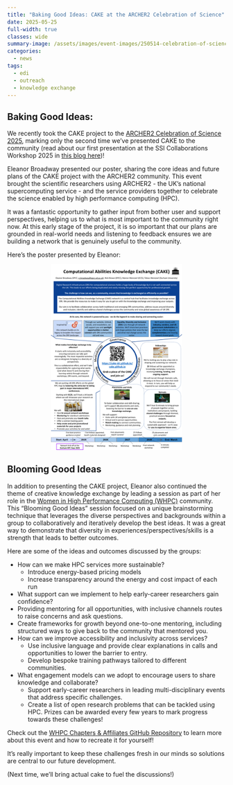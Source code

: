 ```yaml
---
title: "Baking Good Ideas: CAKE at the ARCHER2 Celebration of Science"
date: 2025-05-25
full-width: true 
classes: wide
summary-image: /assets/images/event-images/250514-celebration-of-science-1000x677.png
categories:
  - news
tags:
  - edi
  - outreach
  - knowledge exchange
---
```


## Baking Good Ideas:
We recently took the CAKE project to the [ARCHER2 Celebration of Science 2025](https://www.archer2.ac.uk/community/events/celebration-of-science-2025/), marking only the second time we’ve presented CAKE to the community (read about our first presentation at the SSI Collaborations Workshop 2025 in [this blog here](2025-05-20-CW25-CAKE-miniworkshop.md))!

Eleanor Broadway presented our poster, sharing the core ideas and future plans of the CAKE project with the ARCHER2 community. This event brought the scientific researchers using ARCHER2 - the UK’s national supercomputing service - and the service providers together to celebrate the science enabled by high performance computing (HPC). 

It was a fantastic opportunity to gather input from bother user and support perspectives, helping us to what is most important to the community right now. At this early stage of the project, it is so important that our plans are grounded in real-world needs and listening to feedback ensures we are building a network that is genuinely useful to the community.

Here’s the poster presented by Eleanor: 
<div style="text-align: center;">
  <img src="/assets/images/event-images/A2CoS25_CAKE_Poster_A0.png" style="max-width: 60%; height: auto;">
</div>

## Blooming Good Ideas
In addition to presenting the CAKE project, Eleanor also continued the theme of creative knowledge exchange by leading a session as part of her role in the [Women in High Performance Computing (WHPC)](https://womeninhpc.org/) community. This “Blooming Good Ideas” session focused on a unique brainstorming technique that leverages the diverse perspectives and backgrounds within a group to collaboratively and iteratively develop the best ideas. It was a great way to demonstrate that diversity in experiences/perspectives/skills is a strength that leads to better outcomes.

Here are some of the ideas and outcomes discussed by the groups: 
* How can we make HPC services more sustainable? 
  * Introduce energy-based pricing models
  * Increase transparency around the energy and cost impact of each run
*	What support can we implement to help early-career researchers gain confidence? 
  * Providing mentoring for all opportunities, with inclusive channels routes to raise concerns and ask questions. 
  * Create frameworks for growth beyond one-to-one mentoring, including structured ways to give back to the community that mentored you.  
* How can we improve accessibility and inclusivity across services? 
  * Use inclusive language and provide clear explanations in calls and opportunities to lower the barrier to entry. 
  * Develop bespoke training pathways tailored to different communities.  
* What engagement models can we adopt to encourage users to share knowledge and collaborate? 
  * Support early-career researchers in leading multi-disciplinary events that address specific challenges. 
  * Create a list of open research problems that can be tackled using HPC. Prizes can be awarded every few years to mark progress towards these challenges!  

Check out the [WHPC Chapters & Affiliates GitHub Repository](https://github.com/WomeninHPC/chapters-and-affiliates/tree/main/events/blooming-good-ideas) to learn more about this event and how to recreate it for yourself!

It’s really important to keep these challenges fresh in our minds so solutions are central to our future development. 

(Next time, we’ll bring actual cake to fuel the discussions!) 

